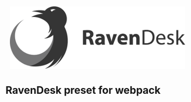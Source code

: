 <p align="center">
  <img alt="RavenDesk" src="https://github.com/TheKnarf/RavenDesk/raw/master/logo/Logotype102.png" width="480" />
</p>

# RavenDesk preset for webpack
